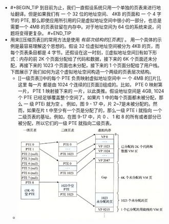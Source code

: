 - #+BEGIN_TIP
  到目前为止，我们一直假设系统只用一个单独的页表来进行地址翻译。但是如果我们有 一 个 32 位的地址空间、 4KB 的页面和 一 个 4 字节的 PTE, 那么即使应用所引用的只是虚拟地址空间中很小的一部分，也总是需要一个 4MB 的页表驻留在内存中。对于地址空间为 64 位的系统来说，问题将变得更复杂。
  #+END_TIP
- 用来[[压缩页表]]的常用方法是使用 *有层次结构的[[页表]]* 。 
  用一个具体的示例是最容易理解这个思想的。假设 32 位虚拟地址空间被分为 4KB 的页，而每个页表条目都是 4 字节。还假设在这一时刻，[[虚拟地址空间]]有如下形式：内存的前 2K 个页面分配给了代码和数据，接下来的 6K 个页面还未分配，再接下来的 1023 个页面也未分配，接下来的 1 个页面分配给了用户栈。下图展示了我们如何为这个虚拟地址空间构造一个两级的页表层次结构。
	- [[一级页表]]中的每个 PTE 负责映射虚拟地址空间中 一 个 4MB 的[[片]], 这里 每一片 都是由 $1024$ 个连续的[[页面]]组成的。比如， PTE 0 映射第一片， PTE 1 映射接下来的 一片，以此类推。假设地址空间是 4GB, 1024 个 PTE 已经足够覆盖整个空间了。如果片 1 中的每个页面都未被分配，那么 一 级 PTEi 就为空 。 例如，图 9 - 17 中，片 2~7是未被分配的。然而，如果在片 t 中至少有一个页是分配了的，那么一级 PTE i 就指向 一个二级页表的基址。例如，在图 9-17 中，片 0 、 1 和 8 的所有或者部分已被分配，所以它们的一级 PTE 就指向二级页表。
	- ![image.png](../assets/image_1701663783491_0.png)